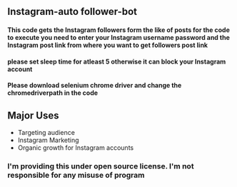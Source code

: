 ## Instagram-auto follower-bot

#### This code gets the Instagram followers form the like of posts for the code to execute you need to enter your Instagram username password and the Instagram post link from where you want to get followers post link
#### please set sleep time for atleast 5 otherwise it can block your Instagram account
#### Please download selenium chrome driver and change the chromedriverpath in the code

## Major Uses
- Targeting audience
- Instagram Marketing
- Organic growth for Instagram accounts

### I'm providing this under open source license. I'm not responsible for any misuse of program
